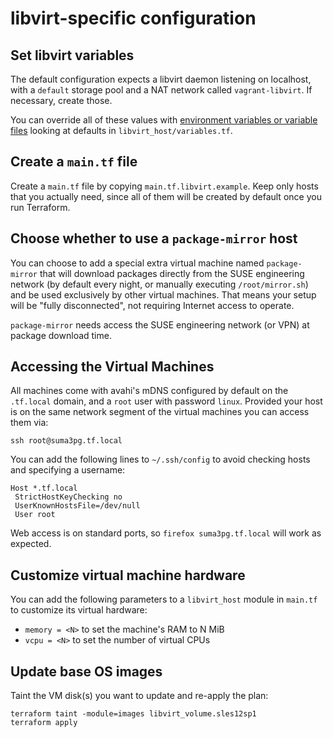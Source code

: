 # libvirt-specific configuration

## Set libvirt variables

The default configuration expects a libvirt daemon listening on localhost, with a `default` storage pool and a NAT network called `vagrant-libvirt`. If necessary, create those.

You can override all of these values with [environment variables or variable files](https://www.terraform.io/docs/configuration/variables.html#environment-variables) looking at defaults in `libvirt_host/variables.tf`.

## Create a `main.tf` file

Create a `main.tf` file by copying `main.tf.libvirt.example`. Keep only hosts that you actually need, since all of them will be created by default once you run Terraform.

## Choose whether to use a `package-mirror` host

You can choose to add a special extra virtual machine named `package-mirror` that will download packages directly from the SUSE engineering network (by default every night, or manually executing `/root/mirror.sh`) and be used exclusively by other virtual machines. That means your setup will be "fully disconnected", not requiring Internet access to operate.

`package-mirror` needs access the SUSE engineering network (or VPN) at package download time.

## Accessing the Virtual Machines

All machines come with avahi's mDNS configured by default on the `.tf.local` domain, and a `root` user with password `linux`. Provided your host is on the same network segment of the virtual machines you can access them via:

```
ssh root@suma3pg.tf.local
```

You can add the following lines to `~/.ssh/config` to avoid checking hosts and specifying a username:

```
Host *.tf.local
 StrictHostKeyChecking no
 UserKnownHostsFile=/dev/null
 User root
```

Web access is on standard ports, so `firefox suma3pg.tf.local` will work as expected.

## Customize virtual machine hardware

You can add the following parameters to a `libvirt_host` module in `main.tf` to customize its virtual hardware:
 - `memory = <N>` to set the machine's RAM to N MiB
 - `vcpu = <N>` to set the number of virtual CPUs

## Update base OS images

Taint the VM disk(s) you want to update and re-apply the plan:
```
terraform taint -module=images libvirt_volume.sles12sp1
terraform apply
```
